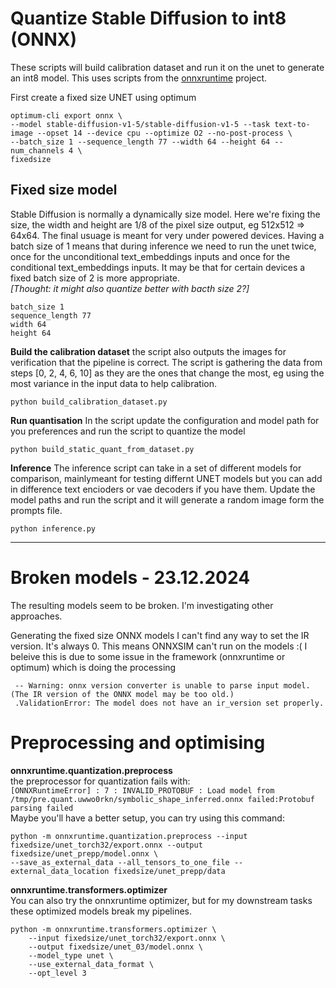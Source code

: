 # Quantize Stable Diffusion to int8 (ONNX)
These scripts will build calibration dataset and run it on the unet to generate an int8 model.
This uses scripts from the [onnxruntime](https://github.com/microsoft/onnxruntime) project.

First create a fixed size UNET using optimum
```
optimum-cli export onnx \
--model stable-diffusion-v1-5/stable-diffusion-v1-5 --task text-to-image --opset 14 --device cpu --optimize O2 --no-post-process \
--batch_size 1 --sequence_length 77 --width 64 --height 64 --num_channels 4 \
fixedsize
```
## Fixed size model
Stable Diffusion is normally a dynamically size model. Here we're fixing the size, the width and height are 1/8 of the pixel size output, eg 512x512 => 64x64. The final usuage is meant for very under powered devices. Having a batch size of 1 means that during inference we need to run the unet twice, once for the unconditional text_embeddings inputs and once for the conditional text_embeddings inputs. It may be that for certain devices a fixed batch size of 2 is more appropriate.   
*[Thought: it might also quantize better with bacth size 2?]*
```
batch_size 1  
sequence_length 77  
width 64  
height 64  
```

**Build the calibration dataset** the script also outputs the images for verification that the pipeline is correct.
The script is gathering the data from steps [0, 2, 4, 6, 10] as they are the ones that change the most, eg using the most variance in the input data to help calibration.
```
python build_calibration_dataset.py
```

**Run quantisation** In the script update the configuration and model path for you preferences and run the script to quantize the model

```
python build_static_quant_from_dataset.py
```

**Inference** The inference script can take in a set of different models for comparison, mainlymeant for testing differnt UNET models but you can add in difference text encioders or vae decoders if you have them. Update the model paths and run the script and it will generate a random image form the prompts file.
```
python inference.py
```
___

# Broken models - 23.12.2024
The resulting models seem to be broken. I'm investigating other approaches.


Generating the fixed size ONNX models I can't find any way to set the IR version. It's always 0. This means ONNXSIM can't run on the models :(
I beleive this is due to some issue in the framework (onnxruntime or optimum) which is doing the processing
```
 -- Warning: onnx version converter is unable to parse input model. (The IR version of the ONNX model may be too old.) 
 .ValidationError: The model does not have an ir_version set properly.
```


# Preprocessing and optimising

**onnxruntime.quantization.preprocess**  
the preprocessor for quantization fails with:  
`[ONNXRuntimeError] : 7 : INVALID_PROTOBUF : Load model from /tmp/pre.quant.uwwo0rkn/symbolic_shape_inferred.onnx failed:Protobuf parsing failed`  
Maybe you'll have a better setup, you can try using this command:
```
python -m onnxruntime.quantization.preprocess --input fixedsize/unet_torch32/export.onnx --output fixedsize/unet_prepp/model.onnx \
--save_as_external_data --all_tensors_to_one_file --external_data_location fixedsize/unet_prepp/data
```
**onnxruntime.transformers.optimizer**  
You can also try the onnxruntime optimizer, but for my downstream tasks these optimized models break my pipelines.
```
python -m onnxruntime.transformers.optimizer \
    --input fixedsize/unet_torch32/export.onnx \
    --output fixedsize/unet_03/model.onnx \
    --model_type unet \
    --use_external_data_format \
    --opt_level 3
```